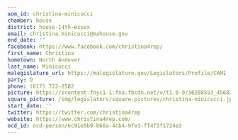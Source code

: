 ```yaml
---
aom_id: christina-minicucci
chamber: house
district: house-14th-essex
email: christina.minicucci@mahouse.gov
end_date: ''
facebook: https://www.facebook.com/christina4rep/
first_name: Christina
hometown: North Andover
last_name: Minicucci
malegislature_url: https://malegislature.gov/Legislators/Profile/CAM1
party: D
phone: (617) 722-2582
picture: https://scontent.fnyc1-1.fna.fbcdn.net/v/t1.0-9/36288553_456829908097465_6963358836950302720_n.jpg?_nc_cat=103&_nc_ht=scontent.fnyc1-1.fna&oh=09389393efef450ccd97b917a003af90&oe=5C90875F
square_picture: /img/legislators/square-pictures/christina-minicucci.jpg
start_date: ''
twitter: https://twitter.com/christina4rep
website: https://www.christina4rep.com/
ocd_id: ocd-person/6c91e5b9-b66a-4cb4-9fe3-ff4f5f1724e3
---
```

